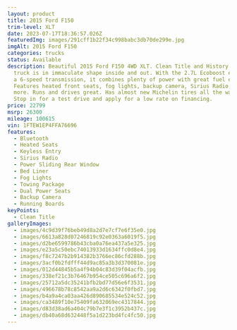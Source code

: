 ```yaml
---
layout: product
title: 2015 Ford F150
trim-level: XLT
date: 2023-07-17T18:36:57.026Z
featuredImg: images/291cff1b22f34c998babc3db70de299e.jpg
imgAlt: 2015 Ford F150
categories: trucks
status: Available
description: Beautiful 2015 Ford F150 4WD XLT. Clean Title and History. This
  truck is in immaculate shape inside and out. With the 2.7L Ecoboost engine and
  a 6-speed transmission, it combines plenty of power with great fuel economy.
  Features heated front seats, fog lights, backup camera, Sirius Radio, and much
  more. Runs and drives great. Has almost new Michelin tires all the way around.
  Stop in for a test drive and apply for a low rate on financing.
price: 22799
msrp: 26300
mileage: 100615
vin: 1FTEW1EP4FFA76696
features:
  - Bluetooth
  - Heated Seats
  - Keyless Entry
  - Sirius Radio
  - Power Sliding Rear Window
  - Bed Liner
  - Fog Lights
  - Towing Package
  - Dual Power Seats
  - Backup Camera
  - Running Boards
keyPoints:
  - Clean Title
galleryImages:
  - images/4c9d39f76beb49d8a2d7e7cf7e6f35e0.jpg
  - images/6613a828d07246819c92e0363a6019f5.jpg
  - images/d2be6599786b43cba0a76ea437a5e325.jpg
  - images/e23a5c50ebc74013933d1634ffc0d8e4.jpg
  - images/f8c7247b2b914382b3766ec86cfd288b.jpg
  - images/3acf0b2fdfff44d9ac85a3b3d370081e.jpg
  - images/012d44845b5a4f94b04c83d39f04acfb.jpg
  - images/338ef21c3b76467b954ce505c696a6f2.jpg
  - images/25712a5dc35241bfb2bd77d56e6f3531.jpg
  - images/496678b78c8542aa9a2d6c6342f0fbd7.jpg
  - images/b4a9a4ca03aa426d890685534e524c52.jpg
  - images/ca3489f10e75409fa632069ec4317844.jpg
  - images/d83d38ad6a404c79b7e3f1c3952b437c.jpg
  - images/db40a68d632448f5a1d223bd4fc4fc50.jpg
---
```

